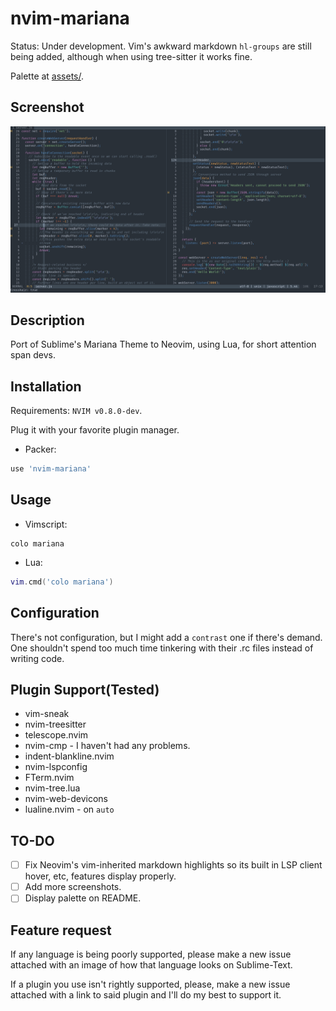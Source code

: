# nvim-mariana

Status: Under development. Vim's awkward markdown `hl-groups` are still being added, although when using tree-sitter it works fine.

Palette at [assets/](./assets).

## Screenshot

![](./assets/nvim-mariana.png)

## Description

Port of Sublime's Mariana Theme to Neovim, using Lua, for short attention span devs.

## Installation

Requirements: `NVIM v0.8.0-dev`.

Plug it with your favorite plugin manager.

- Packer:

```lua
use 'nvim-mariana'
```

## Usage

- Vimscript:

```vim
colo mariana
```

- Lua:

```lua
vim.cmd('colo mariana')
```

## Configuration

There's not configuration, but I might add a `contrast` one if there's demand. One shouldn't spend too much time tinkering with their .rc files instead of writing code.

## Plugin Support(Tested)

- vim-sneak
- nvim-treesitter
- telescope.nvim
- nvim-cmp - I haven't had any problems.
- indent-blankline.nvim
- nvim-lspconfig
- FTerm.nvim
- nvim-tree.lua
- nvim-web-devicons
- lualine.nvim - on `auto`

## TO-DO

- [ ] Fix Neovim's vim-inherited markdown highlights so its built in LSP client hover, etc, features display properly.
- [ ] Add more screenshots.
- [ ] Display palette on README.

## Feature request

If any language is being poorly supported, please make a new issue attached with an image of how that language looks on Sublime-Text.

If a plugin you use isn't rightly supported, please, make a new issue attached with a link to said plugin and I'll do my best to support it.
